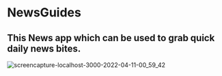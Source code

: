 # NewsGuides
## This News app which can be used to grab quick daily news bites.
![screencapture-localhost-3000-2022-04-11-00_59_42](https://user-images.githubusercontent.com/72430178/164719633-e359d652-579c-4833-adbb-9022a90a834f.png)
